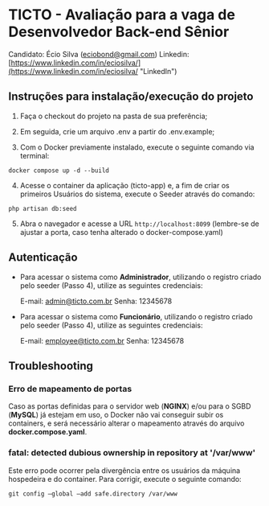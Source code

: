 # TICTO - Avaliação para a vaga de Desenvolvedor Back-end Sênior

Candidato: Écio Silva (eciobond@gmail.com)
Linkedin: [https://www.linkedin.com/in/eciosilva/](https://www.linkedin.com/in/eciosilva/ "LinkedIn")

## Instruções para instalação/execução do projeto

1. Faça o checkout do projeto na pasta de sua preferência;

2. Em seguida, crie um arquivo .env a partir do .env.example;

3. Com o Docker previamente instalado, execute o seguinte comando via terminal:

```
docker compose up -d --build
```

4. Acesse o container da aplicação (ticto-app) e, a fim de criar os primeiros Usuários do sistema, execute o Seeder através do comando:

```
php artisan db:seed
```

5. Abra o navegador e acesse a URL `http://localhost:8099` (lembre-se de ajustar a porta, caso tenha alterado o docker-compose.yaml)

## Autenticação

* Para acessar o sistema como **Administrador**, utilizando o registro criado pelo seeder (Passo 4), utilize as seguintes credenciais:

    E-mail: admin@ticto.com.br
	Senha: 12345678

* Para acessar o sistema como **Funcionário**, utilizando o registro criado pelo seeder (Passo 4), utilize as seguintes credenciais:

    E-mail: employee@ticto.com.br
	Senha: 12345678

## Troubleshooting

### Erro de mapeamento de portas

Caso as portas definidas para o servidor web (**NGINX**) e/ou para o SGBD (**MySQL**) já estejam em uso, o Docker não vai conseguir subir os containers, e será necessário alterar o mapeamento através do arquivo **docker.compose.yaml**.

### fatal: detected dubious ownership in repository at '/var/www'

Este erro pode ocorrer pela divergência entre os usuários da máquina hospedeira e do container. Para corrigir, execute o seguinte comando:

```
git config –global –add safe.directory /var/www
```
